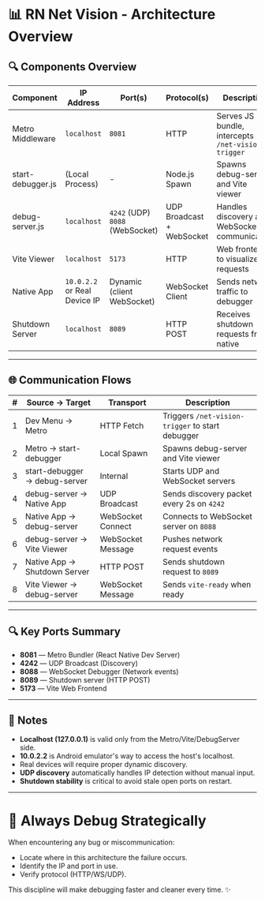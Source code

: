 # 📊 RN Net Vision - Architecture Overview

## 🔍 Components Overview

| Component         | IP Address                   | Port(s)                              | Protocol(s)               | Description                                        |
| ----------------- | ---------------------------- | ------------------------------------ | ------------------------- | -------------------------------------------------- |
| Metro Middleware  | `localhost`                  | `8081`                               | HTTP                      | Serves JS bundle, intercepts `/net-vision-trigger` |
| start-debugger.js | (Local Process)              | -                                    | Node.js Spawn             | Spawns debug-server and Vite viewer                |
| debug-server.js   | `localhost`                  | `4242` (UDP) <br> `8088` (WebSocket) | UDP Broadcast + WebSocket | Handles discovery and WebSocket communication      |
| Vite Viewer       | `localhost`                  | `5173`                               | HTTP                      | Web frontend to visualize requests                 |
| Native App        | `10.0.2.2` or Real Device IP | Dynamic (client WebSocket)           | WebSocket Client          | Sends network traffic to debugger                  |
| Shutdown Server   | `localhost`                  | `8089`                               | HTTP POST                 | Receives shutdown requests from native             |

---

## 🌐 Communication Flows

| #   | Source → Target               | Transport         | Description                                      |
| --- | ----------------------------- | ----------------- | ------------------------------------------------ |
| 1   | Dev Menu → Metro              | HTTP Fetch        | Triggers `/net-vision-trigger` to start debugger |
| 2   | Metro → start-debugger        | Local Spawn       | Spawns debug-server and Vite viewer              |
| 3   | start-debugger → debug-server | Internal          | Starts UDP and WebSocket servers                 |
| 4   | debug-server → Native App     | UDP Broadcast     | Sends discovery packet every 2s on `4242`        |
| 5   | Native App → debug-server     | WebSocket Connect | Connects to WebSocket server on `8088`           |
| 6   | debug-server → Vite Viewer    | WebSocket Message | Pushes network request events                    |
| 7   | Native App → Shutdown Server  | HTTP POST         | Sends shutdown request to `8089`                 |
| 8   | Vite Viewer → debug-server    | WebSocket Message | Sends `vite-ready` when ready                    |

---

## 🔍 Key Ports Summary

- **8081** — Metro Bundler (React Native Dev Server)
- **4242** — UDP Broadcast (Discovery)
- **8088** — WebSocket Debugger (Network events)
- **8089** — Shutdown server (HTTP POST)
- **5173** — Vite Web Frontend

---

## 🚀 Notes

- **Localhost (127.0.0.1)** is valid only from the Metro/Vite/DebugServer side.
- **10.0.2.2** is Android emulator's way to access the host's localhost.
- Real devices will require proper dynamic discovery.
- **UDP discovery** automatically handles IP detection without manual input.
- **Shutdown stability** is critical to avoid stale open ports on restart.

---

# 📅 Always Debug Strategically

When encountering any bug or miscommunication:

- Locate where in this architecture the failure occurs.
- Identify the IP and port in use.
- Verify protocol (HTTP/WS/UDP).

This discipline will make debugging faster and cleaner every time. ✨
